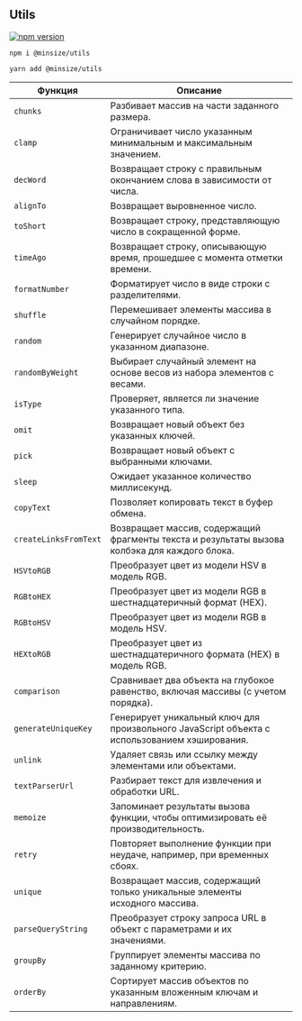 ## Utils
[![npm version](https://img.shields.io/npm/v/@minsize/utils)](https://www.npmjs.com/package/@minsize/utils)

```
npm i @minsize/utils

yarn add @minsize/utils
```

| Функция               | Описание                                                                                      |
| --------------------- | --------------------------------------------------------------------------------------------- |
| `chunks`              | Разбивает массив на части заданного размера.                                                  |
| `clamp`               | Ограничивает число указанным минимальным и максимальным значением.                            |
| `decWord`             | Возвращает строку с правильным окончанием слова в зависимости от числа.                       |
| `alignTo`             | Возвращает выровненное число.                                                                 |
| `toShort`             | Возвращает строку, представляющую число в сокращенной форме.                                  |
| `timeAgo`             | Возвращает строку, описывающую время, прошедшее с момента отметки времени.                    |
| `formatNumber`        | Форматирует число в виде строки с разделителями.                                              |
| `shuffle`             | Перемешивает элементы массива в случайном порядке.                                            |
| `random`              | Генерирует случайное число в указанном диапазоне.                                             |
| `randomByWeight`      | Выбирает случайный элемент на основе весов из набора элементов с весами.                      |
| `isType`              | Проверяет, является ли значение указанного типа.                                              |
| `omit`                | Возвращает новый объект без указанных ключей.                                                 |
| `pick`                | Возвращает новый объект с выбранными ключами.                                                 |
| `sleep`               | Ожидает указанное количество миллисекунд.                                                     |
| `copyText`            | Позволяет копировать текст в буфер обмена.                                                    |
| `createLinksFromText` | Возвращает массив, содержащий фрагменты текста и результаты вызова колбэка для каждого блока. |
| `HSVtoRGB`            | Преобразует цвет из модели HSV в модель RGB.                                                  |
| `RGBtoHEX`            | Преобразует цвет из модели RGB в шестнадцатеричный формат (HEX).                              |
| `RGBtoHSV`            | Преобразует цвет из модели RGB в модель HSV.                                                  |
| `HEXtoRGB`            | Преобразует цвет из шестнадцатеричного формата (HEX) в модель RGB.                            |
| `comparison`          | Сравнивает два объекта на глубокое равенство, включая массивы (с учетом порядка).             |
| `generateUniqueKey`   | Генерирует уникальный ключ для произвольного JavaScript объекта с использованием хэширования. |
| `unlink`              | Удаляет связь или ссылку между элементами или объектами.                                      |
| `textParserUrl`       | Разбирает текст для извлечения и обработки URL.                                               |
| `memoize`             | Запоминает результаты вызова функции, чтобы оптимизировать её производительность.             |
| `retry`               | Повторяет выполнение функции при неудаче, например, при временных сбоях.                      |
| `unique`              | Возвращает массив, содержащий только уникальные элементы исходного массива.                   |
| `parseQueryString`    | Преобразует строку запроса URL в объект с параметрами и их значениями.                        |
| `groupBy`             | Группирует элементы массива по заданному критерию.                                            |
| `orderBy`             | Сортирует массив объектов по указанным вложенным ключам и направлениям.                       |